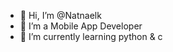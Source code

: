 - 👋 Hi, I’m @Natnaelk
- 👀 I’m a Mobile App Developer
- 🌱 I’m currently learning python & c


<!---
Natnaelk/Natnaelk is a ✨ special ✨ repository because its `README.md` (this file) appears on your GitHub profile.
You can click the Preview link to take a look at your changes.
--->
